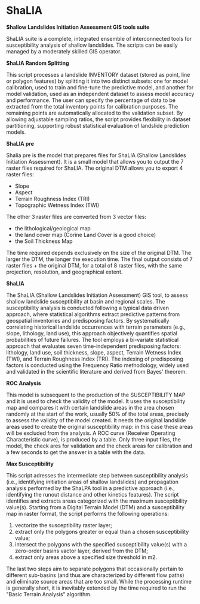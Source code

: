 # ShaLIA
<strong>Shallow Landslides Initiation Assessment GIS tools suite</strong>


ShaLIA suite is a complete, integrated ensemble of interconnected tools for susceptibility analysis of shallow landslides. The scripts can be easily managed by a moderately skilled GIS operator.

<strong>ShaLIA Random Splitting</strong>

This script processes a landslide INVENTORY dataset (stored as point, line or polygon features) by splitting it into two distinct subsets: one for model calibration, used to train and fine-tune the predictive model, and another for model validation, used as an independent dataset to assess model accuracy and performance. The user can specify the percentage of data to be extracted from the total inventory points for calibration purposes. The remaining points are automatically allocated to the validation subset. By allowing adjustable sampling ratios, the script provides flexibility in dataset partitioning, supporting robust statistical evaluation of landslide prediction models.

<strong>ShaLIA pre</strong>

Shalia pre is the model that prepares files for ShaLIA (Shallow Landslides Initiation Assessment). It is a small model that allows you to output the 7 raster files required for ShaLIA. The original DTM allows you to export 4 raster files:
- Slope
- Aspect
- Terrain Roughness Index (TRI)
- Topographic Wetness Index (TWI)

The other 3 raster files are converted from 3 vector files:
- the lithological/geological map
- the land cover map (Corine Land Cover is a good choice)
- the Soil Thickness Map

The time required depends exclusively on the size of the original DTM. The larger the DTM, the longer the execution time.
The final output consists of 7 raster files + the original DTM, for a total of 8 raster files, with the same projection, resolution, and geographical extent.

<strong>ShaLIA</strong>

The ShaLIA (Shallow Landslides Initiation Assessment) GIS tool, to assess shallow landslide susceptibility at basin and regional scales. The susceptibility analysis is conducted following a typical data driven approach, where statistical algorithms extract predictive patterns from geospatial inventories and predisposing factors. By systematically correlating historical landslide occurrences with terrain parameters (e.g., slope, lithology, land use), this approach objectively quantifies spatial probabilities of future failures. The tool employs a bi-variate statistical approach that evaluates seven time-independent predisposing factors: lithology, land use, soil thickness, slope, aspect, Terrain Wetness Index (TWI), and Terrain Roughness Index (TRI). The indexing of predisposing factors is conducted using the Frequency Ratio methodology, widely used and validated in the scientific literature and derived from Bayes' theorem.

<strong>ROC Analysis</strong>

This model is subsequent to the production of the SUSCEPTIBILITY MAP and it is used to check the validity of the model. It uses the susceptibility map and compares it with certain landslide areas in the area chosen randomly at the start of the work, usually 50% of the total areas, precisely to assess the validity of the model created. It needs the original landslide areas used to create the original susceptibility map: in this case these areas will be excluded from the analysis. A ROC curve (Receiver Operating Characteristic curve), is produced by a table. Only three input files, the model, the check ares for validation and the check areas for calibration and a few seconds to get the answer in a table with the data. 

<strong>Max Susceptibility</strong>

This script adresses the intermediate step between susceptibility analysis (i.e., identifying initiation areas of shallow landslides) and propagation analysis performed by the ShaLPA tool in a predictive approach (i.e., identifying the runout distance and other kinetics features). The script identifies and extracts areas categorized with the maximum susceptibility value(s). Starting from a Digital Terrain Model (DTM) and a susceptibility map in raster format, the script performs the following operations: 
1.	vectorize the susceptibility raster layer;
2.	extract only the polygons greater or equal than a chosen susceptibility value;
3.	intersect the polygons with the specified susceptibility value(s) with a zero-order basins vactor layer, derived from the DTM;
4.	extract only areas above a specified size threshold in m2.

The last two steps aim to separate polygons that occasionally pertain to different sub-basins (and thus are characterized by different flow paths) and eliminate source areas that are too small. While the processing runtime is generally short, it is inevitably extended by the time required to run the "Basic Terrain Analysis" algorithm.

